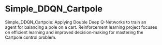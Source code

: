 # Simple_DDQN_Cartpole
Simple_DDQN_Cartpole: Applying Double Deep Q-Networks to train an agent for balancing a pole on a cart. Reinforcement learning project focuses on efficient learning and improved decision-making for mastering the Cartpole control problem.

